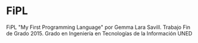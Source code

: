 # FiPL
FiPL "My First Programming Language" por Gemma Lara Savill. Trabajo Fin de Grado 2015. Grado en Ingeniería en Tecnologías de la Información UNED
